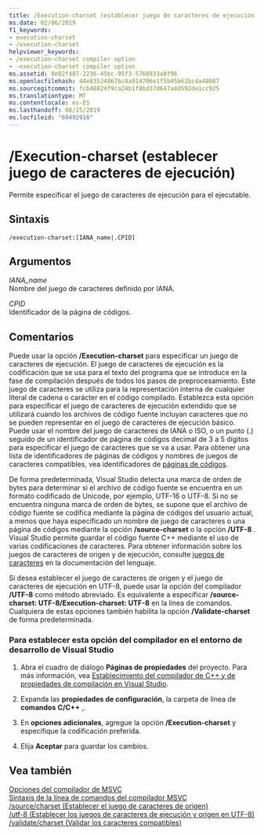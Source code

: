 ```yaml
---
title: /Execution-charset (establecer juego de caracteres de ejecución)
ms.date: 02/06/2019
f1_keywords:
- execution-charset
- /execution-charset
helpviewer_keywords:
- /execution-charset compiler option
- -execution-charset compiler option
ms.assetid: 0e02f487-2236-45bc-95f3-5760933a8f96
ms.openlocfilehash: 44e83524867bc8a914706e1f5b45b61bc4a48087
ms.sourcegitcommit: fcb48824f9ca24b1f8bd37d647a4d592de1cc925
ms.translationtype: MT
ms.contentlocale: es-ES
ms.lasthandoff: 08/15/2019
ms.locfileid: "69492916"
---
```

# <a name="execution-charset-set-execution-character-set"></a>/Execution-charset (establecer juego de caracteres de ejecución)

Permite especificar el juego de caracteres de ejecución para el ejecutable.

## <a name="syntax"></a>Sintaxis

```
/execution-charset:[IANA_name|.CPID]
```

## <a name="arguments"></a>Argumentos

*IANA_name*<br/>
Nombre del juego de caracteres definido por IANA.

*CPID*<br/>
Identificador de la página de códigos.

## <a name="remarks"></a>Comentarios

Puede usar la opción **/Execution-charset** para especificar un juego de caracteres de ejecución. El juego de caracteres de ejecución es la codificación que se usa para el texto del programa que se introduce en la fase de compilación después de todos los pasos de preprocesamiento. Este juego de caracteres se utiliza para la representación interna de cualquier literal de cadena o carácter en el código compilado. Establezca esta opción para especificar el juego de caracteres de ejecución extendido que se utilizará cuando los archivos de código fuente incluyan caracteres que no se pueden representar en el juego de caracteres de ejecución básico. Puede usar el nombre del juego de caracteres de IANA o ISO, o un punto (.) seguido de un identificador de página de códigos decimal de 3 a 5 dígitos para especificar el juego de caracteres que se va a usar. Para obtener una lista de identificadores de páginas de códigos y nombres de juegos de caracteres compatibles, vea identificadores de [páginas de códigos](/windows/win32/Intl/code-page-identifiers).

De forma predeterminada, Visual Studio detecta una marca de orden de bytes para determinar si el archivo de código fuente se encuentra en un formato codificado de Unicode, por ejemplo, UTF-16 o UTF-8. Si no se encuentra ninguna marca de orden de bytes, se supone que el archivo de código fuente se codifica mediante la página de códigos del usuario actual, a menos que haya especificado un nombre de juego de caracteres o una página de códigos mediante la opción **/source-charset** o la opción **/UTF-8** . Visual Studio permite guardar el código fuente C++ mediante el uso de varias codificaciones de caracteres. Para obtener información sobre los juegos de caracteres de origen y de ejecución, consulte [juegos de caracteres](../../cpp/character-sets.md) en la documentación del lenguaje.

Si desea establecer el juego de caracteres de origen y el juego de caracteres de ejecución en UTF-8, puede usar la opción del compilador **/UTF-8** como método abreviado. Es equivalente a especificar **/source-charset: UTF-8/Execution-charset: UTF-8** en la línea de comandos. Cualquiera de estas opciones también habilita la opción **/Validate-charset** de forma predeterminada.

### <a name="to-set-this-compiler-option-in-the-visual-studio-development-environment"></a>Para establecer esta opción del compilador en el entorno de desarrollo de Visual Studio

1. Abra el cuadro de diálogo **Páginas de propiedades** del proyecto. Para más información, vea [Establecimiento del compilador de C++ y de propiedades de compilación en Visual Studio](../working-with-project-properties.md).

1. Expanda las **propiedades de configuración**, la carpeta de línea de **comandos** **C/C++** ,.

1. En **opciones adicionales**, agregue la opción **/Execution-charset** y especifique la codificación preferida.

1. Elija **Aceptar** para guardar los cambios.

## <a name="see-also"></a>Vea también

[Opciones del compilador de MSVC](compiler-options.md)<br/>
[Sintaxis de la línea de comandos del compilador MSVC](compiler-command-line-syntax.md)<br/>
[/source/charset (Establecer el juego de caracteres de origen)](source-charset-set-source-character-set.md)<br/>
[/utf-8 (Establecer los juegos de caracteres de ejecución y origen en UTF-8)](utf-8-set-source-and-executable-character-sets-to-utf-8.md)<br/>
[/validate/charset (Validar los caracteres compatibles)](validate-charset-validate-for-compatible-characters.md)
